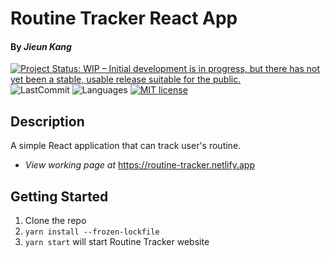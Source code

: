 # Routine Tracker React App

#### By **_Jieun Kang_**

[![Project Status: WIP – Initial development is in progress, but there has not yet been a stable, usable release suitable for the public.](https://www.repostatus.org/badges/latest/wip.svg)](https://www.repostatus.org/#wip)
![LastCommit](https://img.shields.io/github/last-commit/jieunkang-101/react_routine_tracker)
![Languages](https://img.shields.io/github/languages/top/jieunkang-101/react_routine_tracker)
[![MIT license](https://img.shields.io/badge/License-MIT-orange.svg)](https://lbesson.mit-license.org/)

## Description

A simple React application that can track user's routine.

- _View working page at_ https://routine-tracker.netlify.app

## Getting Started

1. Clone the repo
1. `yarn install --frozen-lockfile`
1. `yarn start` will start Routine Tracker website
